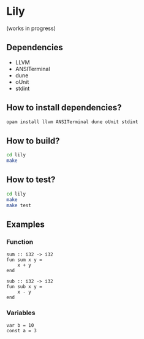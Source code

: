 # Lily

(works in progress)

## Dependencies

- LLVM
- ANSITerminal
- dune
- oUnit
- stdint

## How to install dependencies?
```bash
opam install llvm ANSITerminal dune oUnit stdint
```

## How to build?
``` bash
cd lily
make
```

## How to test?
```bash
cd lily
make
make test
```
## Examples

### Function

```
sum :: i32 -> i32
fun sum x y = 
	x + y
end

sub :: i32 -> i32
fun sub x y = 
	x - y
end
```

### Variables

```
var b = 10
const a = 3
```
